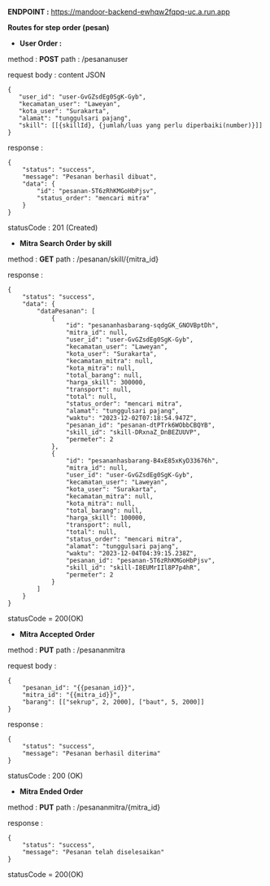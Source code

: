 **ENDPOINT :** https://mandoor-backend-ewhqw2fqpq-uc.a.run.app

**Routes for step order (pesan)**

- **User Order :**

method : **POST**
path : /pesananuser

request body : content JSON
```
{
   "user_id": "user-GvGZsdEg0SgK-Gyb",
   "kecamatan_user": "Laweyan",
   "kota_user": "Surakarta",
   "alamat": "tunggulsari pajang",
   "skill": [[{skillId}, {jumlah/luas yang perlu diperbaiki(number)}]]
}
```

response :
```
{
    "status": "success",
    "message": "Pesanan berhasil dibuat",
    "data": {
        "id": "pesanan-5T6zRhKMGoHbPjsv",
        "status_order": "mencari mitra"
    }
}
```

statusCode : 201 (Created)

- **Mitra Search Order by skill**

method : **GET**
path : /pesanan/skill/{mitra_id}

response :
```
{
    "status": "success",
    "data": {
        "dataPesanan": [
            {
                "id": "pesananhasbarang-sqdgGK_GNOVBptDh",
                "mitra_id": null,
                "user_id": "user-GvGZsdEg0SgK-Gyb",
                "kecamatan_user": "Laweyan",
                "kota_user": "Surakarta",
                "kecamatan_mitra": null,
                "kota_mitra": null,
                "total_barang": null,
                "harga_skill": 300000,
                "transport": null,
                "total": null,
                "status_order": "mencari mitra",
                "alamat": "tunggulsari pajang",
                "waktu": "2023-12-02T07:18:54.947Z",
                "pesanan_id": "pesanan-dtPTrk6WObbCBQYB",
                "skill_id": "skill-DRxnaZ_DnBEZUUVP",
                "permeter": 2
            },
            {
                "id": "pesananhasbarang-B4xE85xKyD33676h",
                "mitra_id": null,
                "user_id": "user-GvGZsdEg0SgK-Gyb",
                "kecamatan_user": "Laweyan",
                "kota_user": "Surakarta",
                "kecamatan_mitra": null,
                "kota_mitra": null,
                "total_barang": null,
                "harga_skill": 100000,
                "transport": null,
                "total": null,
                "status_order": "mencari mitra",
                "alamat": "tunggulsari pajang",
                "waktu": "2023-12-04T04:39:15.238Z",
                "pesanan_id": "pesanan-5T6zRhKMGoHbPjsv",
                "skill_id": "skill-I8EUMrIIl8P7p4hR",
                "permeter": 2
            }
        ]
    }
}
```

statusCode = 200(OK)

- **Mitra Accepted Order**

method : **PUT**
path : /pesananmitra

request body : 
```
{
    "pesanan_id": "{{pesanan_id}}",
    "mitra_id": "{{mitra_id}}",
    "barang": [["sekrup", 2, 2000], ["baut", 5, 2000]]
}
```

response :
```
{
    "status": "success",
    "message": "Pesanan berhasil diterima"
}
```

statusCode : 200 (OK)

- **Mitra Ended Order**

method : **PUT**
path : /pesananmitra/{mitra_id}

response : 
```
{
    "status": "success",
    "message": "Pesanan telah diselesaikan"
}
```

statusCode = 200(OK)
